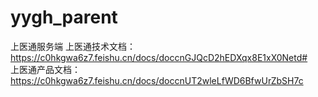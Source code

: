 # yygh_parent
上医通服务端
上医通技术文档：https://c0hkgwa6z7.feishu.cn/docs/doccnGJQcD2hEDXqx8E1xX0Netd#  
上医通产品文档：https://c0hkgwa6z7.feishu.cn/docs/doccnUT2wleLfWD6BfwUrZbSH7c
